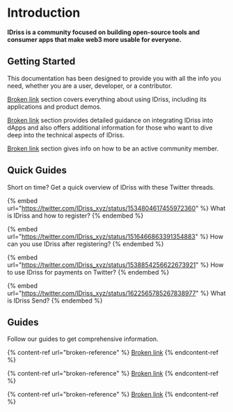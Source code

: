 # Introduction

**IDriss is a community focused on building open-source tools and consumer apps that make web3 more usable for everyone.**

## Getting Started

This documentation has been designed to provide you with all the info you need, whether you are a user, developer, or a contributor.

[Broken link](broken-reference "mention") section covers everything about using IDriss, including its applications and product demos.

[Broken link](broken-reference "mention") section provides detailed guidance on integrating IDriss into dApps and also offers additional information for those who want to dive deep into the technical aspects of IDriss.

[Broken link](broken-reference "mention") section gives info on how to be an active community member.

## Quick Guides

Short on time? Get a quick overview of IDriss with these Twitter threads.

{% embed url="https://twitter.com/IDriss_xyz/status/1534804617455972360" %}
What is IDriss and how to register?
{% endembed %}

{% embed url="https://twitter.com/IDriss_xyz/status/1516466863391354883" %}
How can you use IDriss after registering?
{% endembed %}

{% embed url="https://twitter.com/IDriss_xyz/status/1538854256622673921" %}
How to use IDriss for payments on Twitter?
{% endembed %}

{% embed url="https://twitter.com/IDriss_xyz/status/1622565785267838977" %}
What is IDriss Send?
{% endembed %}

## Guides

Follow our guides to get comprehensive information.

{% content-ref url="broken-reference" %}
[Broken link](broken-reference)
{% endcontent-ref %}

{% content-ref url="broken-reference" %}
[Broken link](broken-reference)
{% endcontent-ref %}

{% content-ref url="broken-reference" %}
[Broken link](broken-reference)
{% endcontent-ref %}
